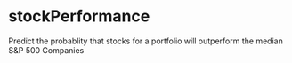# stockPerformance
Predict the probablity that stocks for a portfolio will outperform the median S&P 500 Companies

